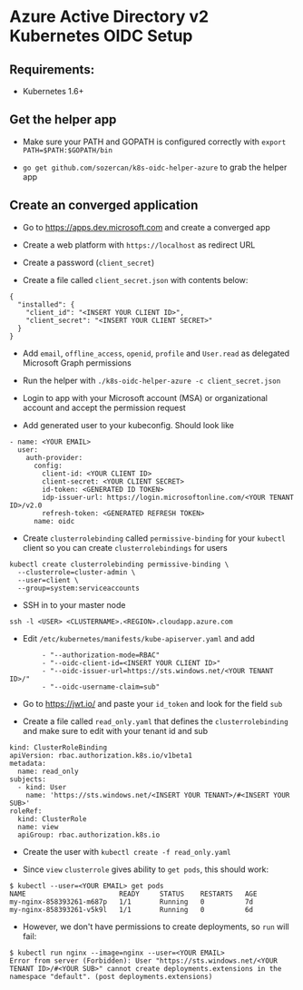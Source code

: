 # Azure Active Directory v2 Kubernetes OIDC Setup

## Requirements:
* Kubernetes 1.6+

## Get the helper app
* Make sure your PATH and GOPATH is configured correctly with `export PATH=$PATH:$GOPATH/bin`

* `go get github.com/sozercan/k8s-oidc-helper-azure` to grab the helper app

## Create an converged application

* Go to https://apps.dev.microsoft.com and create a converged app

* Create a web platform with `https://localhost` as redirect URL

* Create a password (`client_secret`)

* Create a file called `client_secret.json` with contents below:

```
{
  "installed": {
    "client_id": "<INSERT YOUR CLIENT ID>",
    "client_secret": "<INSERT YOUR CLIENT SECRET>"
  }
}
```

* Add `email`, `offline_access`, `openid`, `profile` and `User.read` as delegated Microsoft Graph permissions

* Run the helper with `./k8s-oidc-helper-azure -c client_secret.json`

* Login to app with your Microsoft account (MSA) or organizational account and accept the permission request

* Add generated user to your kubeconfig. Should look like

```
- name: <YOUR EMAIL>
  user:
    auth-provider:
      config:
        client-id: <YOUR CLIENT ID>
        client-secret: <YOUR CLIENT SECRET>
        id-token: <GENERATED ID TOKEN>
        idp-issuer-url: https://login.microsoftonline.com/<YOUR TENANT ID>/v2.0
        refresh-token: <GENERATED REFRESH TOKEN>
      name: oidc
```

* Create `clusterrolebinding` called `permissive-binding` for your `kubectl` client so you can create `clusterrolebindings` for users

```
kubectl create clusterrolebinding permissive-binding \
  --clusterrole=cluster-admin \
  --user=client \
  --group=system:serviceaccounts
```

* SSH in to your master node

`ssh -l <USER> <CLUSTERNAME>.<REGION>.cloudapp.azure.com`

* Edit `/etc/kubernetes/manifests/kube-apiserver.yaml` and add

```
        - "--authorization-mode=RBAC"
        - "--oidc-client-id=<INSERT YOUR CLIENT ID>"
        - "--oidc-issuer-url=https://sts.windows.net/<YOUR TENANT ID>/"
        - "--oidc-username-claim=sub"
```

* Go to https://jwt.io/ and paste your `id_token` and look for the field `sub`

* Create a file called `read_only.yaml` that defines the `clusterrolebinding` and make sure to edit with your tenant id and sub

```
kind: ClusterRoleBinding
apiVersion: rbac.authorization.k8s.io/v1beta1
metadata:
  name: read_only
subjects:
  - kind: User
    name: 'https://sts.windows.net/<INSERT YOUR TENANT>/#<INSERT YOUR SUB>'
roleRef:
  kind: ClusterRole
  name: view
  apiGroup: rbac.authorization.k8s.io
```

* Create the user with `kubectl create -f read_only.yaml`

* Since `view` `clusterrole` gives ability to `get pods`, this should work:
```
$ kubectl --user=<YOUR EMAIL> get pods
NAME                       READY     STATUS    RESTARTS   AGE
my-nginx-858393261-m687p   1/1       Running   0          7d
my-nginx-858393261-v5k9l   1/1       Running   0          6d
```

* However, we don't have permissions to create deployments, so `run` will fail:
```
$ kubectl run nginx --image=nginx --user=<YOUR EMAIL>
Error from server (Forbidden): User "https://sts.windows.net/<YOUR TENANT ID>/#<YOUR SUB>" cannot create deployments.extensions in the namespace "default". (post deployments.extensions)
```
